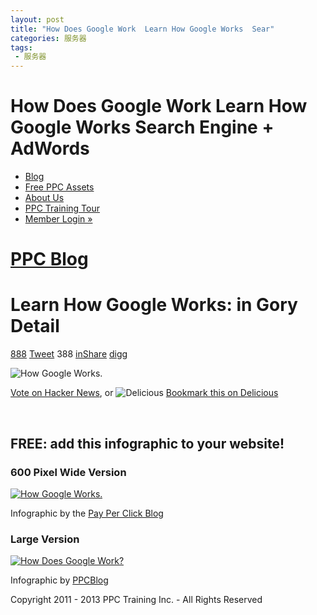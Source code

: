 ```yaml
---
layout: post
title: "How Does Google Work  Learn How Google Works  Sear"
categories: 服务器
tags: 
 - 服务器
--- 
```


# How Does Google Work Learn How Google Works Search Engine + AdWords

* [Blog](http://ppcblog.com/blog)
* [Free PPC Assets](http://ppcblog.com/ppc-assets)
* [About Us](http://ppcblog.com/about)
* [PPC Training Tour](http://ppcblog.com/member-tour-new-users-1)
* [Member Login »](https://ppcblog.com/amember/member.php)

# [PPC Blog](http://ppcblog.com/)

# Learn How Google Works: in Gory Detail

[888](http://pinterest.com/pin/create/button/?url=http%3A%2F%2Fppcblog.com%2Fhow-google-works%2F&media=http%3A%2F%2Fppcblog.com%2Fhow-google-works%2Fhow-google-works.jpg&description=How%20Google%20Works)  [Tweet](http://twitter.com/share) 388
[inShare]()  [digg]()

![How Google Works.]()

[Vote on Hacker News](http://news.ycombinator.com/item?id=1472981), or ![Delicious](http://static.delicious.com/img/delicious.small.gif) [Bookmark this on Delicious](http://delicious.com/save)

 

## FREE: add this infographic to your website!

### 600 Pixel Wide Version

<p><a href="http://www.ppcblog.com/how-google-works/"><img src="http://ppcblog.com/how-google-works/600.jpg" border="0" alt="How Google Works." /></a></p><p>Infographic by the <a href="http://ppcblog.com/">Pay Per Click Blog</a></p>

### Large Version

<p><a href="http://www.ppcblog.com/how-google-works/"><img src="http://ppcblog.com/how-google-works/how-google-works.jpg" border="0" alt="How Does Google Work?" /></a></p><p>Infographic by <a href="http://ppcblog.com/">PPCBlog</a></p>
Copyright 2011 - 2013 PPC Training Inc. - All Rights Reserved
